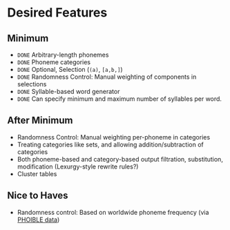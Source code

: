 # Desired Features

## Minimum

- `DONE` Arbitrary-length phonemes
- `DONE` Phoneme categories
- `DONE` Optional, Selection (`(a)`, `[a,b,]`)
- `DONE` Randomness Control: Manual weighting of components in selections
- `DONE` Syllable-based word generator
- `DONE` Can specify minimum and maximum number of syllables per word.

## After Minimum

- Randomness Control: Manual weighting per-phoneme in categories
- Treating categories like sets, and allowing addition/subtraction of categories
- Both phoneme-based and category-based output filtration, substitution, modification (Lexurgy-style rewrite rules?)
- Cluster tables

## Nice to Haves

- Randomness control: Based on worldwide phoneme frequency (via [PHOIBLE data](https://phoible.org/))
